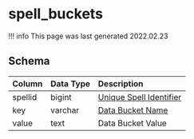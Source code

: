 # spell_buckets

!!! info
	This page was last generated 2022.02.23

## Schema

| Column | Data Type | Description |
| :--- | :--- | :--- |
| spellid | bigint | [Unique Spell Identifier](spells_new.md) |
| key | varchar | [Data Bucket Name](../../schema/data-storage/data_buckets.md) |
| value | text | Data Bucket Value |

